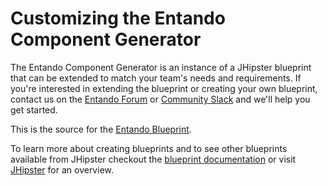# Customizing the Entando Component Generator

The Entando Component Generator is an instance of a JHipster blueprint that can be extended to match your team's needs and requirements. If you're interested in extending the blueprint or creating your own blueprint, contact us on the [Entando Forum](https://forum.entando.com/) or [Community Slack](https://join.slack.com/t/entandocommunity/shared_invite/zt-g609owdv-2K~YRh8zrI6lqlWo4aFWUw) and we'll help you get started.

This is the source for the [Entando Blueprint](https://github.com/entando/generator-jhipster-entando).

To learn more about creating blueprints and to see other blueprints available from JHipster checkout the [blueprint documentation](https://www.jhipster.tech/modules/creating-a-blueprint/) or visit [JHipster](https://www.jhipster.tech) for an overview.
